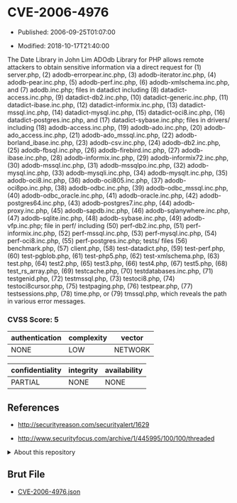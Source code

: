 # CVE-2006-4976

- Published: 2006-09-25T01:07:00

- Modified: 2018-10-17T21:40:00

The Date Library in John Lim ADOdb Library for PHP allows remote attackers to obtain sensitive information via a direct request for (1) server.php, (2) adodb-errorpear.inc.php, (3) adodb-iterator.inc.php, (4) adodb-pear.inc.php, (5) adodb-perf.inc.php, (6) adodb-xmlschema.inc.php, and (7) adodb.inc.php; files in datadict including (8) datadict-access.inc.php, (9) datadict-db2.inc.php, (10) datadict-generic.inc.php, (11) datadict-ibase.inc.php, (12) datadict-informix.inc.php, (13) datadict-mssql.inc.php, (14) datadict-mysql.inc.php, (15) datadict-oci8.inc.php, (16) datadict-postgres.inc.php, and (17) datadict-sybase.inc.php; files in drivers/ including (18) adodb-access.inc.php, (19) adodb-ado.inc.php, (20) adodb-ado_access.inc.php, (21) adodb-ado_mssql.inc.php, (22) adodb-borland_ibase.inc.php, (23) adodb-csv.inc.php, (24) adodb-db2.inc.php, (25) adodb-fbsql.inc.php, (26) adodb-firebird.inc.php, (27) adodb-ibase.inc.php, (28) adodb-informix.inc.php, (29) adodb-informix72.inc.php, (30) adodb-mssql.inc.php, (31) adodb-mssqlpo.inc.php, (32) adodb-mysql.inc.php, (33) adodb-mysqli.inc.php, (34) adodb-mysqlt.inc.php, (35) adodb-oci8.inc.php, (36) adodb-oci805.inc.php, (37) adodb-oci8po.inc.php, (38) adodb-odbc.inc.php, (39) adodb-odbc_mssql.inc.php, (40) adodb-odbc_oracle.inc.php, (41) adodb-oracle.inc.php, (42) adodb-postgres64.inc.php, (43) adodb-postgres7.inc.php, (44) adodb-proxy.inc.php, (45) adodb-sapdb.inc.php, (46) adodb-sqlanywhere.inc.php, (47) adodb-sqlite.inc.php, (48) adodb-sybase.inc.php, (49) adodb-vfp.inc.php; file in perf/ including (50) perf-db2.inc.php, (51) perf-informix.inc.php, (52) perf-mssql.inc.php, (53) perf-mysql.inc.php, (54) perf-oci8.inc.php, (55) perf-postgres.inc.php; tests/ files (56) benchmark.php, (57) client.php, (58) test-datadict.php, (59) test-perf.php, (60) test-pgblob.php, (61) test-php5.php, (62) test-xmlschema.php, (63) test.php, (64) test2.php, (65) test3.php, (66) test4.php, (67) test5.php, (68) test_rs_array.php, (69) testcache.php, (70) testdatabases.inc.php, (71) testgenid.php, (72) testmssql.php, (73) testoci8.php, (74) testoci8cursor.php, (75) testpaging.php, (76) testpear.php, (77) testsessions.php, (78) time.php, or (79) tmssql.php, which reveals the path in various error messages.

### CVSS Score: **5**

| authentication | complexity | vector |
| --- | --- | --- |
| NONE | LOW | NETWORK |

| confidentiality | integrity | availability |
| --- | --- | --- |
| PARTIAL | NONE | NONE |

## References

* http://securityreason.com/securityalert/1629

* http://www.securityfocus.com/archive/1/445995/100/100/threaded

<details>
<summary>About this repository</summary> 

  This repository is part of the project [Live Hack CVE](https://github.com/Live-Hack-CVE). Main website can be found [www.live-hack.org](https://www.live-hack.org) 
  
  Made by [Sn0wAlice](https://github.com/Sn0wAlice) for the people that care about security and need to have a feed of the latest CVEs. Hope you enjoy it, don't forget to star the repo and follow me on [Twitter](https://twitter.com/Sn0wAlice) and [Github](https://github.com/Sn0wAlice). And that is my [personnal website](https://www.alice-snow.me/)

  - [Home Page](https://github.com/Live-Hack-CVE)
  - [Framework](https://github.com/Live-Hack-CVE/cve-framework)
  - [CVE database](https://github.com/Live-Hack-CVE/full_database)
  - [Changelog](https://github.com/Live-Hack-CVE/Changelog)
</details>

## Brut File

* [CVE-2006-4976.json](https://raw.githubusercontent.com/Live-Hack-CVE/full_database/main/cves/2006/CVE-2006-4976.json)

